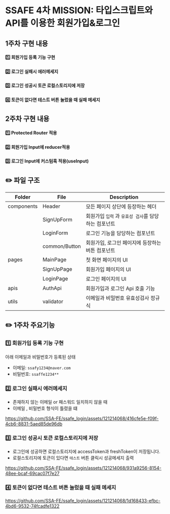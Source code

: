 # SSAFE 4차 MISSION: 타입스크립트와 API를 이용한 회원가입&로그인

## 1주차 구현 내용
#### 1️⃣ 회원가입 등록 기능 구현
#### 2️⃣ 로그인 실패시 에러메세지
#### 3️⃣ 로그인 성공시 토큰 로컬스토리지에 저장
#### 4️⃣ 토큰이 없다면 테스트 버튼 눌렀을 때 실패 메세지

## 2주차 구현 내용
#### 1️⃣ Protected Router 적용
#### 2️⃣ 회원가입 Input에 reducer적용
#### 3️⃣ 로그인 Input에 커스텀훅 적용(useInput)

## ✏️ 파일 구조
Folder|File|Description|
|-------|------------|--------------|
|components|Header|모든 페이지 상단에 등장하는 헤더|
|  |SignUpForm| 회원가입 `입력` 과 `유효성 검사`를 담당하는 컴포넌트|
|  |LoginForm| 로그인 기능을 담당하는 컴포넌트|
|  |common/Button| 회원가입, 로그인 페이지에 등장하는 버튼 컴포넌트|
|pages|MainPage| 첫 화면 페이지의 UI| 
|  |SignUpPage| 회원가입 페이지의 UI |
|  |LoginPage| 로그인 페이지의 UI |
|apis|AuthApi|회원가입과 로그인 Api 호출 기능 |
|utils|validator| 이메일과 비밀번호 유효성검사 정규식|


##  ✏️  1주차 주요기능
### 1️⃣ 회원가입 등록 기능 구현
아래 이메일과 비밀번호가 등록된 상태 
- 이메일: `ssafy1234@naver.com`
-  비밀번호: `ssaffe1234**`

### 2️⃣ 로그인 실패시 에러메세지
- 존재하지 않는 이메일 or 패스워드 일치하지 않을 때
- 이메일 , 비밀번호 형식이 틀렸을 떄

https://github.com/SSA-FE/ssafe_login/assets/121214068/416cfe5e-f09f-4cb6-8831-5aed85de96db


### 3️⃣ 로그인 성공시 토큰 로컬스토리지에 저장
  - 로그인에 성공하면 로컬스토리지에 accessToken과 freshToken이 저장됩니다.
  - 로컬스토리지에 토큰이 있다면 `테스트` 버튼 클릭시 성공메세지 출력

https://github.com/SSA-FE/ssafe_login/assets/121214068/931a9256-8154-48ee-bcaf-69cac07f7e27

### 4️⃣ 토큰이 없다면 테스트 버튼 눌렀을 때 실패 메세지

https://github.com/SSA-FE/ssafe_login/assets/121214068/1d168433-efbc-4bd6-9532-74fcadfe1322

